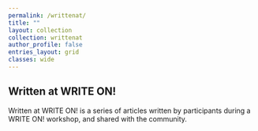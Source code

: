 ```yaml
---
permalink: /writtenat/
title: ""
layout: collection
collection: writtenat
author_profile: false
entries_layout: grid
classes: wide
---
```


## Written at WRITE ON!

Written at WRITE ON! is a series of articles written by participants during a WRITE ON! workshop, and shared with the community.
